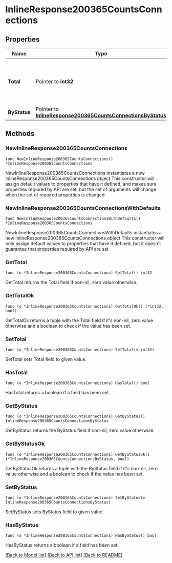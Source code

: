 # InlineResponse200365CountsConnections

## Properties

Name | Type | Description | Notes
------------ | ------------- | ------------- | -------------
**Total** | Pointer to **int32** | Wireless LAN controller associated total access point count | [optional] 
**ByStatus** | Pointer to [**InlineResponse200365CountsConnectionsByStatus**](InlineResponse200365CountsConnectionsByStatus.md) |  | [optional] 

## Methods

### NewInlineResponse200365CountsConnections

`func NewInlineResponse200365CountsConnections() *InlineResponse200365CountsConnections`

NewInlineResponse200365CountsConnections instantiates a new InlineResponse200365CountsConnections object
This constructor will assign default values to properties that have it defined,
and makes sure properties required by API are set, but the set of arguments
will change when the set of required properties is changed

### NewInlineResponse200365CountsConnectionsWithDefaults

`func NewInlineResponse200365CountsConnectionsWithDefaults() *InlineResponse200365CountsConnections`

NewInlineResponse200365CountsConnectionsWithDefaults instantiates a new InlineResponse200365CountsConnections object
This constructor will only assign default values to properties that have it defined,
but it doesn't guarantee that properties required by API are set

### GetTotal

`func (o *InlineResponse200365CountsConnections) GetTotal() int32`

GetTotal returns the Total field if non-nil, zero value otherwise.

### GetTotalOk

`func (o *InlineResponse200365CountsConnections) GetTotalOk() (*int32, bool)`

GetTotalOk returns a tuple with the Total field if it's non-nil, zero value otherwise
and a boolean to check if the value has been set.

### SetTotal

`func (o *InlineResponse200365CountsConnections) SetTotal(v int32)`

SetTotal sets Total field to given value.

### HasTotal

`func (o *InlineResponse200365CountsConnections) HasTotal() bool`

HasTotal returns a boolean if a field has been set.

### GetByStatus

`func (o *InlineResponse200365CountsConnections) GetByStatus() InlineResponse200365CountsConnectionsByStatus`

GetByStatus returns the ByStatus field if non-nil, zero value otherwise.

### GetByStatusOk

`func (o *InlineResponse200365CountsConnections) GetByStatusOk() (*InlineResponse200365CountsConnectionsByStatus, bool)`

GetByStatusOk returns a tuple with the ByStatus field if it's non-nil, zero value otherwise
and a boolean to check if the value has been set.

### SetByStatus

`func (o *InlineResponse200365CountsConnections) SetByStatus(v InlineResponse200365CountsConnectionsByStatus)`

SetByStatus sets ByStatus field to given value.

### HasByStatus

`func (o *InlineResponse200365CountsConnections) HasByStatus() bool`

HasByStatus returns a boolean if a field has been set.


[[Back to Model list]](../README.md#documentation-for-models) [[Back to API list]](../README.md#documentation-for-api-endpoints) [[Back to README]](../README.md)


